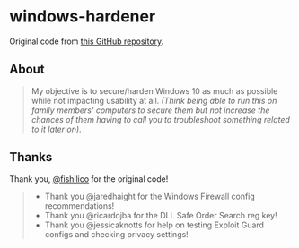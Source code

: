 # windows-hardener
Original code from [this GitHub repository](https://github.com/fishilico/generic-config/blob/master/windows/hardening_script.bat).

## About
> My objective is to secure/harden Windows 10
> as much as possible while not impacting usability at all.
> *(Think being able to run this on family members' computers to
> secure them but not increase the chances of them having to call you to
> troubleshoot something related to it later on)*.

## Thanks
Thank you, [@fishilico](https://github.com/fishilico) for the original code!

> -  Thank you @jaredhaight for the Windows Firewall config recommendations!
> -  Thank you @ricardojba for the DLL Safe Order Search reg key!
> - Thank you @jessicaknotts for help on testing Exploit Guard configs and checking privacy settings!
